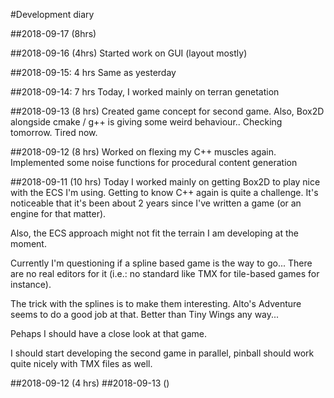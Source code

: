 #Development diary

##2018-09-17 (8hrs)

##2018-09-16 (4hrs)
Started work on GUI (layout mostly)

##2018-09-15: 4 hrs
Same as yesterday

##2018-09-14: 7 hrs
Today, I worked mainly on terran genetation

##2018-09-13 (8 hrs)
Created game concept for second game. Also, Box2D alongside cmake / g++ is giving some weird behaviour..
Checking tomorrow. Tired now.

##2018-09-12 (8 hrs)
Worked on flexing my C++ muscles again. Implemented some noise functions for procedural 
content generation


##2018-09-11 (10 hrs)
Today I worked mainly on getting Box2D to play nice with the ECS I'm using. Getting 
to know C++ again is quite a challenge. It's noticeable that it's been about 2 years 
since I've written a game (or an engine for that matter).

Also, the ECS approach might not fit the terrain I am developing at the moment.

Currently I'm questioning if a spline based game is the way to go... There are no real editors
for it (i.e.: no standard like TMX for tile-based games for instance).

The trick with the splines is to make them interesting. Alto's Adventure seems to do 
a good job at that. Better than Tiny Wings any way...

Pehaps I should have a close look at that game.

I should start developing the second game in parallel, pinball should work quite nicely 
with TMX files as well.

##2018-09-12 (4 hrs)
##2018-09-13 ()
